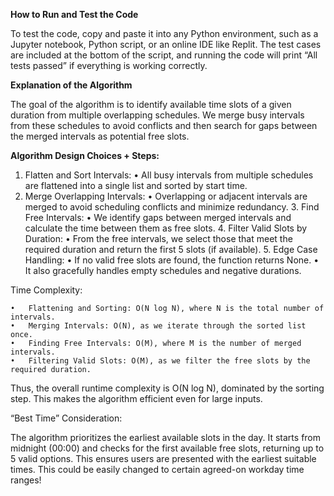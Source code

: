 **How to Run and Test the Code**

To test the code, copy and paste it into any Python environment, such as a Jupyter notebook, Python script, or an online IDE like Replit. The test cases are included at the bottom of the script, and running the code will print “All tests passed” if everything is working correctly.

**Explanation of the Algorithm**

The goal of the algorithm is to identify available time slots of a given duration from multiple overlapping schedules. We merge busy intervals from these schedules to avoid conflicts and then search for gaps between the merged intervals as potential free slots.

**Algorithm Design Choices + Steps:**

1. Flatten and Sort Intervals:
	•	All busy intervals from multiple schedules are flattened into a single list and sorted by start time.
2.	Merge Overlapping Intervals:
	•	Overlapping or adjacent intervals are merged to avoid scheduling conflicts and minimize redundancy.
	3.	Find Free Intervals:
	•	We identify gaps between merged intervals and calculate the time between them as free slots.
	4.	Filter Valid Slots by Duration:
	•	From the free intervals, we select those that meet the required duration and return the first 5 slots (if available).
	5.	Edge Case Handling:
	•	If no valid free slots are found, the function returns None.
	•	It also gracefully handles empty schedules and negative durations.

Time Complexity:

	•	Flattening and Sorting: O(N log N), where N is the total number of intervals.
	•	Merging Intervals: O(N), as we iterate through the sorted list once.
	•	Finding Free Intervals: O(M), where M is the number of merged intervals.
	•	Filtering Valid Slots: O(M), as we filter the free slots by the required duration.

Thus, the overall runtime complexity is O(N log N), dominated by the sorting step. This makes the algorithm efficient even for large inputs.

“Best Time” Consideration:

The algorithm prioritizes the earliest available slots in the day. It starts from midnight (00:00) and checks for the first available free slots, returning up to 5 valid options. This ensures users are presented with the earliest suitable times. This could be easily changed to certain agreed-on workday time ranges!

